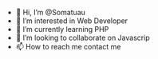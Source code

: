- 👋 Hi, I’m @Somatuau
- 👀 I’m interested in Web Developer
- 🌱 I’m currently learning PHP 
- 💞️ I’m looking to collaborate on Javascrip
- 📫 How to reach me contact me 

<!---
Somatuau/Somatuau is a ✨ special ✨ repository because its `README.md` (this file) appears on your GitHub profile.
You can click the Preview link to take a look at your changes.
--->
